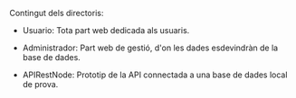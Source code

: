 Contingut dels directoris:

- Usuario: Tota part web dedicada als usuaris.

- Administrador: Part web de gestió, d'on les dades esdevindràn de la base de dades.

- APIRestNode: Prototip de la API connectada a una base de dades local de prova.
